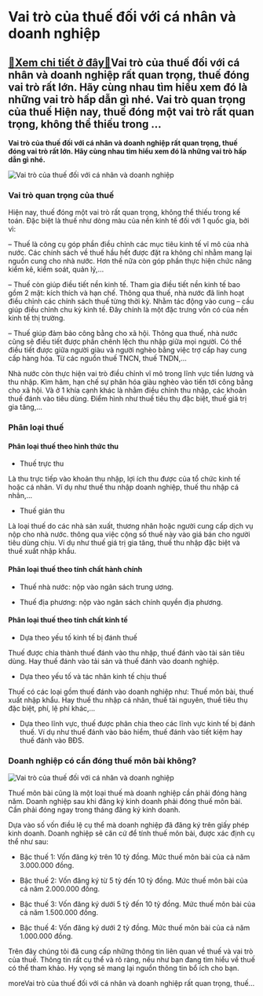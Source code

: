 Vai trò của thuế đối với cá nhân và doanh nghiệp
================================================

[:gift:Xem chi tiết ở đây:gift:](https://hddtvn.com/vai-tro-cua-thue-doi-voi-ca-nhan-va-doanh-nghiep/)Vai trò của thuế đối với cá nhân và doanh nghiệp rất quan trọng, thuế đóng vai trò rất lớn. Hãy cùng nhau tìm hiểu xem đó là những vai trò hấp dẫn gì nhé. Vai trò quan trọng của thuế Hiện nay, thuế đóng một vai trò rất quan trọng, không thể thiếu trong …
--------------------------------------------------------------------------------------------------------------------------------------------------------------------------------------------------------------------------------------------------------------

**Vai trò của thuế đối với cá nhân và doanh nghiệp rất quan trọng, thuế đóng vai trò rất lớn. Hãy cùng nhau tìm hiểu xem đó là những vai trò hấp dẫn gì nhé.**


![Vai trò của thuế đối với cá nhân và doanh nghiệp](https://hddtvn.com/wp-content/uploads/2021/01/thue-la-gi.jpg "Vai trò của thuế đối với cá nhân và doanh nghiệp")


### **Vai trò quan trọng của thuế**


Hiện nay, thuế đóng một vai trò rất quan trọng, không thể thiếu trong kế toán. Đặc biệt là thuế như dòng màu của nền kinh tế đối với 1 quốc gia, bởi vì:


– Thuế là công cụ góp phần điều chỉnh các mục tiêu kinh tế vĩ mô của nhà nước. Các chính sách về thuế hầu hết được đặt ra không chỉ nhằm mang lại nguồn cung cho nhà nước. Hơn thế nữa còn góp phần thực hiện chức năng kiểm kê, kiểm soát, quản lý,…


– Thuế còn giúp điều tiết nền kinh tế. Tham gia điều tiết nền kinh tế bao gồm 2 mặt: kích thích và hạn chế. Thông qua thuế, nhà nước đã linh hoạt điều chỉnh các chính sách thuế từng thời kỳ. Nhằm tác động vào cung – cầu giúp điều chỉnh chu kỳ kinh tế. Đây chính là một đặc trưng vốn có của nền kinh tế thị trường.


– Thuế giúp đảm bảo công bằng cho xã hội. Thông qua thuế, nhà nước cũng sẽ điều tiết được phần chênh lệch thu nhập giữa mọi người. Có thể điều tiết được giữa người giàu và người nghèo bằng việc trợ cấp hay cung cấp hàng hóa. Từ các nguồn thuế TNCN, thuế TNDN,…


Nhà nước còn thực hiện vai trò điều chỉnh vĩ mô trong lĩnh vực tiền lương và thu nhập. Kìm hãm, hạn chế sự phân hóa giàu nghèo vào tiến tới công bằng cho xã hội. Và ở 1 khía cạnh khác là nhằm điều chỉnh thu nhập, các khoản thuế đánh vào tiêu dùng. Điểm hình như thuế tiêu thụ đặc biệt, thuế giá trị gia tăng,…


### **Phân loại thuế**


#### **Phân loại thuế theo hình thức thu**




* Thuế trực thu



Là thu trực tiếp vào khoản thu nhập, lợi ích thu được của tổ chức kinh tế hoặc cá nhân. Ví dụ như thuế thu nhập doanh nghiệp, thuế thu nhập cá nhân,…




* Thuế gián thu



Là loại thuế do các nhà sản xuất, thương nhân hoặc người cung cấp dịch vụ nộp cho nhà nước. thông qua việc cộng số thuế này vào giá bán cho người tiêu dùng chịu. Ví dụ như thuế giá trị gia tăng, thuế thu nhập đặc biệt và thuế xuất nhập khẩu.


#### **Phân loại thuế theo tính chất hành chính**




* Thuế nhà nước: nộp vào ngân sách trung ương.

* Thuế địa phương: nộp vào ngân sách chính quyền địa phương.



#### **Phân loại thuế theo tính chất kinh tế**




* Dựa theo yếu tố kinh tế bị đánh thuế



Thuế được chia thành thuế đánh vào thu nhập, thuế đánh vào tài sản tiêu dùng. Hay thuế đánh vào tải sản và thuế đánh vào doanh nghiệp.




* Dựa theo yếu tố và tác nhân kinh tế chịu thuế



Thuế có các loại gồm thuế đánh vào doanh nghiệp như: Thuế môn bài, thuế xuất nhập khẩu. Hay thuế thu nhập cá nhân, thuế tài nguyên, thuế tiêu thụ đặc biệt, phí, lệ phí khác,…




* Dựa theo lĩnh vực, thuế được phân chia theo các lĩnh vực kinh tế bị đánh thuế. Ví dụ như thuế đánh vào bảo hiểm, thuế đánh vào tiết kiệm hay thuế đánh vào BĐS.



### **Doanh nghiệp có cần đóng thuế môn bài không?**


![Vai trò của thuế đối với cá nhân và doanh nghiệp](https://hddtvn.com/wp-content/uploads/2021/01/cac-loai-thue-doanh-nghiep-can-nop.jpg "Vai trò của thuế đối với cá nhân và doanh nghiệp")


Thuế môn bài cũng là một loại thuế mà doanh nghiệp cần phải đóng hàng năm. Doanh nghiệp sau khi đăng ký kinh doanh phải đóng thuế môn bài. Cần phải đóng ngay trong tháng đăng ký kinh doanh.


Dựa vào số vốn điều lệ cụ thể mà doanh nghiệp đã đăng ký trên giấy phép kinh doanh. Doanh nghiệp sẽ căn cứ để tính thuế môn bài, được xác định cụ thể như sau:




* Bậc thuế 1: Vốn đăng ký trên 10 tỷ đồng. Mức thuế môn bài của cả năm 3.000.000 đồng.

* Bậc thuế 2: Vốn đăng ký từ 5 tỷ đến 10 tỷ đồng. Mức thuế môn bài của cả năm 2.000.000 đồng.

* Bậc thuế 3: Vốn đăng ký dưới 5 tỷ đến 10 tỷ đồng. Mức thuế môn bài của cả năm 1.500.000 đồng.

* Bậc thuế 4: Vốn đăng ký dưới 2 tỷ đồng. Mức thuế môn bài của cả năm 1.000.000 đồng.



Trên đây chúng tôi đã cung cấp những thông tin liên quan về thuế và vai trò của thuế. Thông tin rất cụ thể và rõ ràng, nếu như bạn đang tìm hiểu về thuế có thể tham khảo. Hy vọng sẽ mang lại nguồn thông tin bổ ích cho bạn.


moreVai trò của thuế đối với cá nhân và doanh nghiệp rất quan trọng, thuế…

